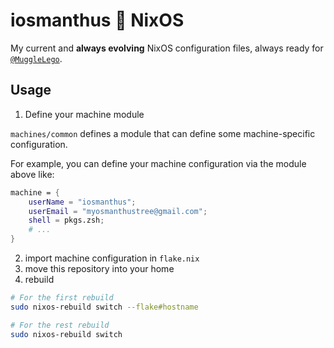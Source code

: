 iosmanthus 💓 NixOS
==========

My current and **always evolving** NixOS configuration files, always ready for [`@MuggleLego`](https://github.com/MuggleLego).

## Usage

1. Define your machine module

`machines/common` defines a module that can define some machine-specific configuration.

For example, you can define your machine configuration via the module above like:

```nix
machine = {
    userName = "iosmanthus";
    userEmail = "myosmanthustree@gmail.com";
    shell = pkgs.zsh;
    # ...
}
```

2. import machine configuration in `flake.nix`
3. move this repository into your home
4. rebuild

```bash
# For the first rebuild
sudo nixos-rebuild switch --flake#hostname

# For the rest rebuild
sudo nixos-rebuild switch
```